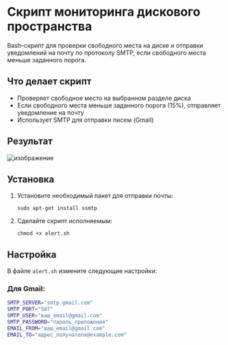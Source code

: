 # Скрипт мониторинга дискового пространства

Bash-скрипт для проверки свободного места на диске и отправки уведомлений на почту по протоколу SMTP, если свободного места меньше заданного порога.

## Что делает скрипт

- Проверяет свободное место на выбранном разделе диска
- Если свободного места меньше заданного порога (15%), отправляет уведомление на почту
- Использует SMTP для отправки писем (Gmail)

## Результат 
![изображение](https://github.com/user-attachments/assets/3705b26f-7c13-40f9-b2ad-7cf687cdfc4a)


## Установка

1. Установите необходимый пакет для отправки почты:
   ```
   sudo apt-get install ssmtp
   ```

2. Сделайте скрипт исполняемым:
   ```
   chmod +x alert.sh
   ```

## Настройка

В файле `alert.sh` измените следующие настройки:

### Для Gmail:
```bash
SMTP_SERVER="smtp.gmail.com"
SMTP_PORT="587"
SMTP_USER="ваш_email@gmail.com"
SMTP_PASSWORD="пароль_приложения" 
EMAIL_FROM="ваш_email@gmail.com"
EMAIL_TO="адрес_получателя@example.com"
```
